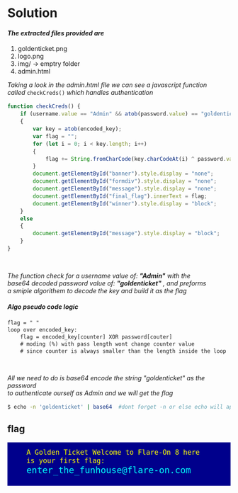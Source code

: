 # Solution

  
#### ___The extracted files provided are___  
1. goldenticket.png
2. logo.png
3. img/ -> emptry folder 
4. admin.html

_Taking a look in the admin.html file we can see a javascript function  
called_ `checkCreds()` _which handles authentication_  
```js
function checkCreds() {
	if (username.value == "Admin" && atob(password.value) == "goldenticket") 
	{
		var key = atob(encoded_key);
		var flag = "";
		for (let i = 0; i < key.length; i++)
		{
			flag += String.fromCharCode(key.charCodeAt(i) ^ password.value.charCodeAt(i % password.value.length))
		}
		document.getElementById("banner").style.display = "none";
		document.getElementById("formdiv").style.display = "none";
		document.getElementById("message").style.display = "none";
		document.getElementById("final_flag").innerText = flag;
		document.getElementById("winner").style.display = "block";
	}
	else
	{
		document.getElementById("message").style.display = "block";
	}
}
```
&nbsp;

_The function check for a username value of:  __"Admin"__  with the  
base64 decoded password value of: __"goldenticket"__ , and preforms   
a smiple algorithem to decode the key and build it as the flag_ 

#### ___Algo pseudo code logic___
```
flag = " "
loop over encoded_key:
    flag = encoded_key[counter] XOR password[couter] 
    # moding (%) with pass length wont change counter value  
    # since counter is always smaller than the length inside the loop
```  
&nbsp;  

_All we need to do is base64 encode the string "goldenticket" as the password   
to authenticate ourself as Admin and we will get the flag_  
```bash
$ echo -n 'goldenticket' | base64  #dont forget -n or else echo will append "\n"
```
## flag
![flare_on1](https://github.com/h3xDum/ctf_writeups/blob/master/screenshots/img/flare_on_21/flare_on1.png)
